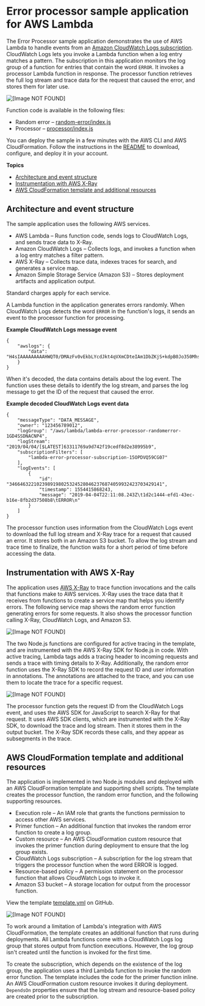 # Error processor sample application for AWS Lambda<a name="samples-errorprocessor"></a>

The Error Processor sample application demonstrates the use of AWS Lambda to handle events from an [Amazon CloudWatch Logs subscription](services-cloudwatchlogs.md)\. CloudWatch Logs lets you invoke a Lambda function when a log entry matches a pattern\. The subscription in this application monitors the log group of a function for entries that contain the word `ERROR`\. It invokes a processor Lambda function in response\. The processor function retrieves the full log stream and trace data for the request that caused the error, and stores them for later use\.

![\[Image NOT FOUND\]](http://docs.aws.amazon.com/lambda/latest/dg/images/sample-errorprocessor.png)

Function code is available in the following files:
+ Random error – [random\-error/index\.js](https://github.com/awsdocs/aws-lambda-developer-guide/blob/master/sample-apps/error-processor/random-error/index.js)
+ Processor – [processor/index\.js](https://github.com/awsdocs/aws-lambda-developer-guide/blob/master/sample-apps/error-processor/processor/index.js)

You can deploy the sample in a few minutes with the AWS CLI and AWS CloudFormation\. Follow the instructions in the [README](https://github.com/awsdocs/aws-lambda-developer-guide/tree/master/sample-apps/error-processor) to download, configure, and deploy it in your account\.

**Topics**
+ [Architecture and event structure](#sample-errorprocessor-architecture)
+ [Instrumentation with AWS X\-Ray](#sample-errorprocessor-instrumentation)
+ [AWS CloudFormation template and additional resources](#sample-errorprocessor-template)

## Architecture and event structure<a name="sample-errorprocessor-architecture"></a>

The sample application uses the following AWS services\.
+ AWS Lambda – Runs function code, sends logs to CloudWatch Logs, and sends trace data to X\-Ray\.
+ Amazon CloudWatch Logs – Collects logs, and invokes a function when a log entry matches a filter pattern\.
+ AWS X\-Ray – Collects trace data, indexes traces for search, and generates a service map\.
+ Amazon Simple Storage Service \(Amazon S3\) – Stores deployment artifacts and application output\.

Standard charges apply for each service\.

A Lambda function in the application generates errors randomly\. When CloudWatch Logs detects the word `ERROR` in the function's logs, it sends an event to the processor function for processing\.

**Example CloudWatch Logs message event**  

```
{
    "awslogs": {
        "data": "H4sIAAAAAAAAAHWQT0/DMAzFv0vEkbLYcdJkt4qVXmCDteIAm1DbZKjS+kdpB0Jo350MhsQFyVLsZ+unl/fJWjeO5asrPgbH5..."
    }
}
```

When it's decoded, the data contains details about the log event\. The function uses these details to identify the log stream, and parses the log message to get the ID of the request that caused the error\.

**Example decoded CloudWatch Logs event data**  

```
{
    "messageType": "DATA_MESSAGE",
    "owner": "123456789012",
    "logGroup": "/aws/lambda/lambda-error-processor-randomerror-1GD4SSDNACNP4",
    "logStream": "2019/04/04/[$LATEST]63311769a9d742f19cedf8d2e38995b9",
    "subscriptionFilters": [
        "lambda-error-processor-subscription-15OPDVQ59CG07"
    ],
    "logEvents": [
        {
            "id": "34664632210239891980253245280462376874059932423703429141",
            "timestamp": 1554415868243,
            "message": "2019-04-04T22:11:08.243Z\t1d2c1444-efd1-43ec-b16e-8fb2d37508b8\tERROR\n"
        }
    ]
}
```

The processor function uses information from the CloudWatch Logs event to download the full log stream and X\-Ray trace for a request that caused an error\. It stores both in an Amazon S3 bucket\. To allow the log stream and trace time to finalize, the function waits for a short period of time before accessing the data\.

## Instrumentation with AWS X\-Ray<a name="sample-errorprocessor-instrumentation"></a>

The application uses [AWS X\-Ray](services-xray.md) to trace function invocations and the calls that functions make to AWS services\. X\-Ray uses the trace data that it receives from functions to create a service map that helps you identify errors\. The following service map shows the random error function generating errors for some requests\. It also shows the processor function calling X\-Ray, CloudWatch Logs, and Amazon S3\.

![\[Image NOT FOUND\]](http://docs.aws.amazon.com/lambda/latest/dg/images/sample-errorprocessor-servicemap.png)

The two Node\.js functions are configured for active tracing in the template, and are instrumented with the AWS X\-Ray SDK for Node\.js in code\. With active tracing, Lambda tags adds a tracing header to incoming requests and sends a trace with timing details to X\-Ray\. Additionally, the random error function uses the X\-Ray SDK to record the request ID and user information in annotations\. The annotations are attached to the trace, and you can use them to locate the trace for a specific request\.

![\[Image NOT FOUND\]](http://docs.aws.amazon.com/lambda/latest/dg/images/sample-errorprocessor-trace.png)

The processor function gets the request ID from the CloudWatch Logs event, and uses the AWS SDK for JavaScript to search X\-Ray for that request\. It uses AWS SDK clients, which are instrumented with the X\-Ray SDK, to download the trace and log stream\. Then it stores them in the output bucket\. The X\-Ray SDK records these calls, and they appear as subsegments in the trace\.

## AWS CloudFormation template and additional resources<a name="sample-errorprocessor-template"></a>

The application is implemented in two Node\.js modules and deployed with an AWS CloudFormation template and supporting shell scripts\. The template creates the processor function, the random error function, and the following supporting resources\.
+ Execution role – An IAM role that grants the functions permission to access other AWS services\.
+ Primer function – An additional function that invokes the random error function to create a log group\.
+ Custom resource – An AWS CloudFormation custom resource that invokes the primer function during deployment to ensure that the log group exists\.
+ CloudWatch Logs subscription – A subscription for the log stream that triggers the processor function when the word ERROR is logged\.
+ Resource\-based policy – A permission statement on the processor function that allows CloudWatch Logs to invoke it\.
+ Amazon S3 bucket – A storage location for output from the processor function\.

View the template [template\.yml](https://github.com/awsdocs/aws-lambda-developer-guide/blob/master/sample-apps/error-processor/template.yml) on GitHub\.

![\[Image NOT FOUND\]](http://docs.aws.amazon.com/lambda/latest/dg/images/sample-errorprocessor-stack.png)

To work around a limitation of Lambda's integration with AWS CloudFormation, the template creates an additional function that runs during deployments\. All Lambda functions come with a CloudWatch Logs log group that stores output from function executions\. However, the log group isn't created until the function is invoked for the first time\.

To create the subscription, which depends on the existence of the log group, the application uses a third Lambda function to invoke the random error function\. The template includes the code for the primer function inline\. An AWS CloudFormation custom resource invokes it during deployment\. `DependsOn` properties ensure that the log stream and resource\-based policy are created prior to the subscription\.